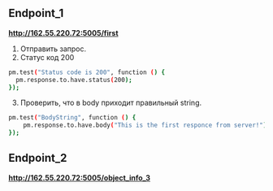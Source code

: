 ## Endpoint_1

**http://162.55.220.72:5005/first**
1. Отправить запрос.
2. Статус код 200

``` bash 
pm.test("Status code is 200", function () {
  pm.response.to.have.status(200);
});
```

3. Проверить, что в body приходит правильный string.
``` bash
pm.test("BodyString", function () {
    pm.response.to.have.body("This is the first responce from server!");
});
```
## Endpoint_2

**http://162.55.220.72:5005/object_info_3**
